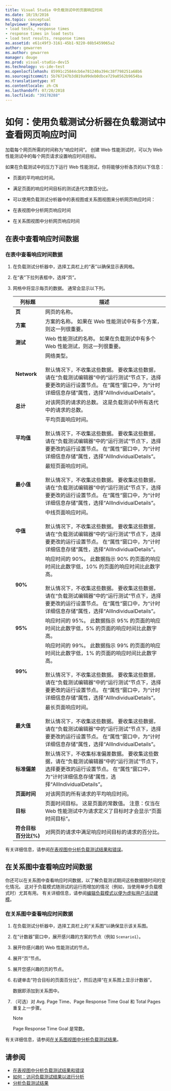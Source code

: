 ```yaml
---
title: Visual Studio 中负载测试中的页面响应时间
ms.date: 10/19/2016
ms.topic: conceptual
helpviewer_keywords:
- load tests, response times
- response times in load tests
- load test results, response times
ms.assetid: e61c49f3-3161-45b1-9220-08b5459065a2
author: gewarren
ms.author: gewarren
manager: douge
ms.prod: visual-studio-dev15
ms.technology: vs-ide-test
ms.openlocfilehash: 85991c25844cb6e781240a394c38f798251a68b6
ms.sourcegitcommit: 5b767247b3d819a99deb0dbce729a0562b9654ba
ms.translationtype: HT
ms.contentlocale: zh-CN
ms.lasthandoff: 07/20/2018
ms.locfileid: "39178288"
---
```

# <a name="how-to-view-web-page-response-time-in-a-load-test-using-the-load-test-analyzer"></a>如何：使用负载测试分析器在负载测试中查看网页响应时间

加载每个网页所需的时间称为“响应时间”。 创建 Web 性能测试时，可以为 Web 性能测试中的每个网页请求设置响应时间目标。

如果在负载测试中的压力下运行 Web 性能测试，你将能够分析各页的以下信息：

-   页面的平均响应时间。

-   满足页面的响应时间目标的测试迭代次数百分比。

-   可以使用负载测试分析器中的表视图或关系图视图来分析网页响应时间：

-   在表视图中分析网页响应时间

-   在关系图视图中分析网页响应时间

## <a name="view-response-time-data-in-a-table"></a>在表中查看响应时间数据

### <a name="to-view-response-time-data-in-a-table"></a>在表中查看响应时间数据

1.  在负载测试分析器中，选择工具栏上的“表”以确保显示表网格。

2.  在“表”下拉列表框中，选择“页”。

3.  网格中将显示每页的数据。 通常会显示以下列。

    |列标题|描述|
    |-|-|
    |**页**|网页的名称。|
    |**方案**|方案的名称。 如果在 Web 性能测试中有多个方案，则这一列很重要。|
    |**测试**|Web 性能测试的名称。 如果在负载测试中有多个 Web 性能测试，则这一列很重要。|
    |**Network**|网络类型。<br /><br /> 默认情况下，不收集这些数据。 要收集这些数据，请在“负载测试编辑器”中的“运行测试”节点下，选择要更改的运行设置节点。 在“属性”窗口中，为“计时详细信息存储”属性，选择“AllIndividualDetails”。|
    |**总计**|对该网页的请求的总数。 这是负载测试中所有迭代中的请求的总数。|
    |**平均值**|平均页面响应时间。<br /><br /> 默认情况下，不收集这些数据。 要收集这些数据，请在“负载测试编辑器”中的“运行测试”节点下，选择要更改的运行设置节点。 在“属性”窗口中，为“计时详细信息存储”属性，选择“AllIndividualDetails”。|
    |**最小值**|最短页面响应时间。<br /><br /> 默认情况下，不收集这些数据。 要收集这些数据，请在“负载测试编辑器”中的“运行测试”节点下，选择要更改的运行设置节点。 在“属性”窗口中，为“计时详细信息存储”属性，选择“AllIndividualDetails”。|
    |**中值**|中线页面响应时间。<br /><br /> 默认情况下，不收集这些数据。 要收集这些数据，请在“负载测试编辑器”中的“运行测试”节点下，选择要更改的运行设置节点。 在“属性”窗口中，为“计时详细信息存储”属性，选择“AllIndividualDetails”。|
    |**90%**|响应时间的 90%。 此数据指示 90% 的页面的响应时间比此数字低，10% 的页面的响应时间比此数字高。<br /><br /> 默认情况下，不收集这些数据。 要收集这些数据，请在“负载测试编辑器”中的“运行测试”节点下，选择要更改的运行设置节点。 在“属性”窗口中，为“计时详细信息存储”属性，选择“AllIndividualDetails”。|
    |**95%**|响应时间的 95%。 此数据指示 95% 的页面的响应时间比此数字低，5% 的页面的响应时间比此数字高。|
    |**99%**|响应时间的 99%。 此数据指示 99% 的页面的响应时间比此数字低，1% 的页面的响应时间比此数字高。<br /><br /> 默认情况下，不收集这些数据。 要收集这些数据，请在“负载测试编辑器”中的“运行测试”节点下，选择要更改的运行设置节点。 在“属性”窗口中，为“计时详细信息存储”属性，选择“AllIndividualDetails”。|
    |**最大值**|最长页面响应时间。<br /><br /> 默认情况下，不收集这些数据。 要收集这些数据，请在“负载测试编辑器”中的“运行测试”节点下，选择要更改的运行设置节点。 在“属性”窗口中，为“计时详细信息存储”属性，选择“AllIndividualDetails”。|
    |**标准偏差**|默认情况下，不收集标准偏差数据。 要收集这些数据，请在“负载测试编辑器”中的“运行测试”节点下，选择要更改的运行设置节点。 在“属性”窗口中，为“计时详细信息存储”属性，选择“AllIndividualDetails”。|
    |**页面时间**|对该网页的所有请求的平均响应时间。|
    |**目标**|页面时间目标。 这是页面的常数值。 注意：仅当在 Web 性能测试中为请求定义了目标时才会显示“页面时间目标”。|
    |**符合目标百分比(%)**|对网页的请求中满足响应时间目标的请求的百分比。|

 有关详细信息，请参阅[在表视图中分析负载测试结果和错误](../test/analyze-load-test-results-and-errors-in-the-tables-view.md)。

## <a name="view-response-time-data-in-a-graph"></a>在关系图中查看响应时间数据

你还可以在关系图中查看响应时间数据，以了解负载测试期间这些数据随时间的变化情况。 这对于负载模式随测试的运行而增加的情况（例如，当使用单步负载模式时）尤其有用。 有关详细信息，请参阅[编辑负载模式以便为虚拟用户活动建模](../test/edit-load-patterns-to-model-virtual-user-activities.md)。

### <a name="to-view-response-time-data-in-a-graph"></a>在关系图中查看响应时间数据

1.  在负载测试分析器中，选择工具栏上的“关系图”以确保显示该关系图。

2.  在“计数器”窗口中，展开感兴趣的方案的节点（例如 `Scenario1`）。

3.  展开你感兴趣的 Web 性能测试的节点。

4.  展开“页”节点。

5.  展开您感兴趣的页的节点。

6.  右键单击“符合目标的页面百分比”，然后选择“在关系图上显示计数器”。

     数据即添加到关系图中。

7.  （可选）对 Avg. Page Time、Page Response Time Goal 和 Total Pages 重复上一步骤。

    > [!NOTE]
    > Page Response Time Goal 是常数。

 有关详细信息，请参阅[在关系图视图中分析负载测试结果](../test/analyze-load-test-results-in-the-graphs-view.md)。

## <a name="see-also"></a>请参阅

- [在表视图中分析负载测试结果和错误](../test/analyze-load-test-results-and-errors-in-the-tables-view.md)
- [如何：访问负载测试结果以进行分析](../test/how-to-access-load-test-results-for-analysis.md)
- [分析负载测试结果](../test/analyze-load-test-results-using-the-load-test-analyzer.md)